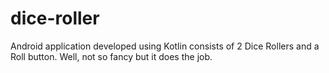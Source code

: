 # dice-roller
Android application developed using Kotlin consists of 2 Dice Rollers and a Roll button. Well, not so fancy but it does the job.
